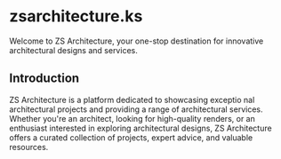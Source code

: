 # zsarchitecture.ks
Welcome to ZS Architecture, your one-stop destination for innovative architectural designs and services.

## Introduction
ZS Architecture is a platform dedicated to showcasing exceptio nal architectural projects and providing a range of architectural services. Whether you're an architect, looking for high-quality renders, or an enthusiast interested in exploring architectural designs, ZS Architecture offers a curated collection of projects, expert advice, and valuable resources.
